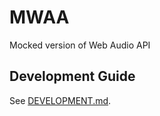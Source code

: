# MWAA

Mocked version of Web Audio API

## Development Guide

See [DEVELOPMENT.md](./DEVELOPMENT.md).
